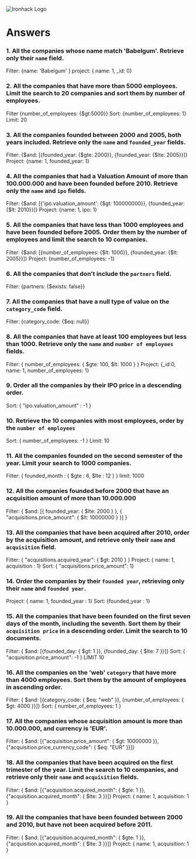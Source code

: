 ![Ironhack Logo](https://i.imgur.com/1QgrNNw.png)

# Answers

### 1. All the companies whose name match 'Babelgum'. Retrieve only their `name` field.

Filter: {name: 'Babelgum' }
project: { name: 1, \_id: 0}

### 2. All the companies that have more than 5000 employees. Limit the search to 20 companies and sort them by **number of employees**.

Filter {number_of_employees: {$gt:5000}}
Sort: {number_of_employees: 1}
Limit: 20

### 3. All the companies founded between 2000 and 2005, both years included. Retrieve only the `name` and `founded_year` fields.

Filter: {$and: [{founded_year: {$gte: 2000}}, {founded_year: {$lte: 2005}}]}
Project: {name: 1, founded_year: 1}

### 4. All the companies that had a Valuation Amount of more than 100.000.000 and have been founded before 2010. Retrieve only the `name` and `ipo` fields.

Filter: {$and: [{'ipo.valuation_amount': {$gt: 100000000}}, {founded_year: {$lt: 2010}}]}
Project: {name: 1, ipo: 1}

### 5. All the companies that have less than 1000 employees and have been founded before 2005. Order them by the number of employees and limit the search to 10 companies.

Filter: {$and: [{number_of_employees: {$lt: 1000}}, {founded_year: {$lt: 2005}}]}
Project: {number_of_employees: -1}

### 6. All the companies that don't include the `partners` field.

Filter: {partners: {$exists: false}}

### 7. All the companies that have a null type of value on the `category_code` field.

Filter: {category_code: {$eq: null}}

### 8. All the companies that have at least 100 employees but less than 1000. Retrieve only the `name` and `number of employees` fields.

Filter: { number_of_employees: { $gte: 100, $lt: 1000 } }
Project: {\_id:0, name: 1, number_of_employees: 1}

### 9. Order all the companies by their IPO price in a descending order.

Sort: { "ipo.valuation_amount" : -1 }

### 10. Retrieve the 10 companies with most employees, order by the `number of employees`

Sort: { number_of_employees: -1 } Limit: 10

### 11. All the companies founded on the second semester of the year. Limit your search to 1000 companies.

Filter: { founded_month : { $gte : 6, $lte : 12 } } limit: 1000

### 12. All the companies founded before 2000 that have an acquisition amount of more than 10.000.000

Filter: { $and: [{ founded_year: { $lte: 2000 } }, { "acquisitions.price_amount": { $lt: 10000000 } }] }

### 13. All the companies that have been acquired after 2010, order by the acquisition amount, and retrieve only their `name` and `acquisition` field.

Filter: { "acquisitions.acquired_year": { $gt: 2010 } }
Project: { name: 1, acquisition : 1}
Sort: { "acquisitions.price_amount": 1}

### 14. Order the companies by their `founded year`, retrieving only their `name` and `founded year`.

Project: { name: 1, founded_year : 1}
Sort: {founded_year : 1}

### 15. All the companies that have been founded on the first seven days of the month, including the seventh. Sort them by their `acquisition price` in a descending order. Limit the search to 10 documents.

Filter: { $and: [{founded_day: { $gt: 1 }}, {founded_day: { $lte: 7 }}]}
Sort: { "acquisition.price_amount": -1 } LIMIT 10

### 16. All the companies on the 'web' `category` that have more than 4000 employees. Sort them by the amount of employees in ascending order.

Filter: { $and: [{category_code: { $eq: "web" }}, {number_of_employees: { $gt: 4000 }}]}
Sort: { number_of_employees: 1 }

### 17. All the companies whose acquisition amount is more than 10.000.000, and currency is 'EUR'.

Filter: { $and: [{"acquisition.price_amount": { $gt: 10000000 }}, {"acquisition.price_currency_code": { $eq: "EUR" }}]}

### 18. All the companies that have been acquired on the first trimester of the year. Limit the search to 10 companies, and retrieve only their `name` and `acquisition` fields.

Filter: { $and: [{"acquisition.acquired_month": { $gte: 1 }}, {"acquisition.acquired_month": { $lte: 3 }}]}
Project: { name: 1, acquisition: 1 }

### 19. All the companies that have been founded between 2000 and 2010, but have not been acquired before 2011.

Filter: { $and: [{"acquisition.acquired_month": { $gte: 1 }}, {"acquisition.acquired_month": { $lte: 3 }}]}
Project: { name: 1, acquisition: 1 }
